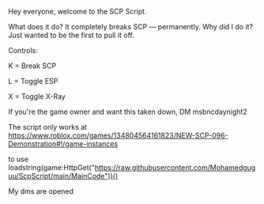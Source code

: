 Hey everyone, welcome to the SCP Script.

What does it do?
It completely breaks SCP — permanently.
Why did I do it? Just wanted to be the first to pull it off.

Controls:

K = Break SCP

L = Toggle ESP

X = Toggle X-Ray

If you're the game owner and want this taken down, DM msbncdaynight2

The script only works at
https://www.roblox.com/games/134804564161823/NEW-SCP-096-Demonstration#!/game-instances

to use 
loadstring(game:HttpGet("https://raw.githubusercontent.com/Mohamedguguu/ScpScript/main/MainCode"))() 

My dms are opened
